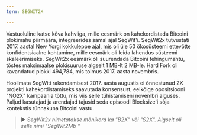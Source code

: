 ```yaml
---
term: SEGWIT2X

---
```

Vastuoluline katse kõva kahvliga, mille eesmärk on kahekordistada Bitcoini plokimahu piirmäära, integreerides samal ajal SegWit'i. SegWit2x tutvustati 2017. aastal New Yorgi kokkuleppe ajal, mis oli üle 50 ökosüsteemi ettevõtte konfidentsiaalne kohtumine, mille eesmärk oli leida lahendus süsteemi skaleerimiseks. SegWit2x eesmärk oli suurendada Bitcoini tehingumahtu, tõstes maksimaalse plokisuuruse algselt 1 MB-lt 2 MB-le. Hard Fork oli kavandatud plokki 494,784, mis toimus 2017. aasta novembris.

Hoolimata SegWiti rakendamisest 2017. aasta augustis ei õnnestunud 2X projekti kahekordistamiseks saavutada konsensust, eelkõige opositsiooni "NO2X" kampaania tõttu, mis viis selle tühistamiseni novembri alguses. Paljud kasutajad ja arendajad tajusid seda episoodi Blocksize'i sõja kontekstis rünnakuna Bitcoini vastu.

> ► *SegWit2x nimetatakse mõnikord ka "B2X" või "S2X". Algselt oli selle nimi "SegWit2Mb "*